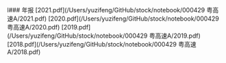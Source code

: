 l### 年报
[2021.pdf](/Users/yuzifeng/GitHub/stock/notebook/000429 粤高速A/2021.pdf)
[2020.pdf](/Users/yuzifeng/GitHub/stock/notebook/000429 粤高速A/2020.pdf)
[2019.pdf](/Users/yuzifeng/GitHub/stock/notebook/000429 粤高速A/2019.pdf)
[2018.pdf](/Users/yuzifeng/GitHub/stock/notebook/000429 粤高速A/2018.pdf)